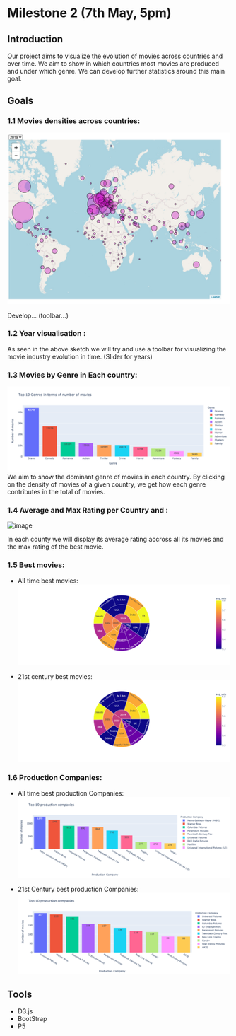 # Milestone 2 (7th May, 5pm)

## Introduction
Our project aims to visualize the evolution of movies across countries and over time. We aim to show in which countries most movies are produced and under which genre. We can develop further statistics around this main goal.

## Goals
### 1.1 Movies densities across countries:
![image](../Figures/World_map.jpeg)

Develop... (toolbar...)

### 1.2 Year visualisation :
As seen in the above sketch we will try and use a toolbar for visualizing the movie industry evolution in time. (Slider for years)

### 1.3 Movies by Genre in Each country:
![image](../Figures/moviesByGenre.png)
We aim to show the dominant genre of movies in each country. By clicking on the density of movies of a given country, we get how each genre contributes in the total of movies.

### 1.4 Average and Max Rating per Country and :
![image](path)

In each county we will display its average rating accross all its movies and the max rating of the best movie.

### 1.5 Best movies:
- All time best movies:
![image](../Figures/bestMovies.png)

- 21st century best movies:
![image](../Figures/bestMovies21st.png)

### 1.6 Production Companies:

- All time best production Companies:
![image](../Figures/allTimeBestComp.png)

- 21st Century best production Companies:
![image](../Figures/21stBestComp.png)


## Tools
- D3.js
- BootStrap
- P5